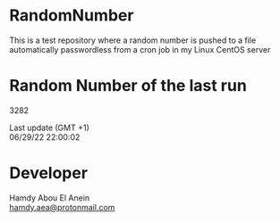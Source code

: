 # RandomNumber    
This is a test repository where a random number is pushed to a file automatically passwordless from a cron job in my Linux CentOS server    
# Random Number of the last run   
3282
      
Last update (GMT +1)    
06/29/22 22:00:02
# Developer    
Hamdy Abou El Anein   
hamdy.aea@protonmail.com
